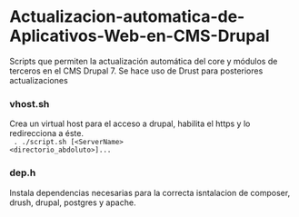 # Actualizacion-automatica-de-Aplicativos-Web-en-CMS-Drupal
Scripts que permiten la actualización automática del core y módulos de terceros en el CMS Drupal 7. Se hace uso de Drust para posteriores actualizaciones

### vhost.sh
Crea un virtual host para el acceso a drupal, habilita el https y lo redirecciona a éste. <br>
<code> . ./script.sh [\<ServerName> \<directorio_abdoluto>]... </code>

### dep.h
Instala dependencias necesarias para la correcta isntalacion de composer, drush, drupal, postgres y apache.
